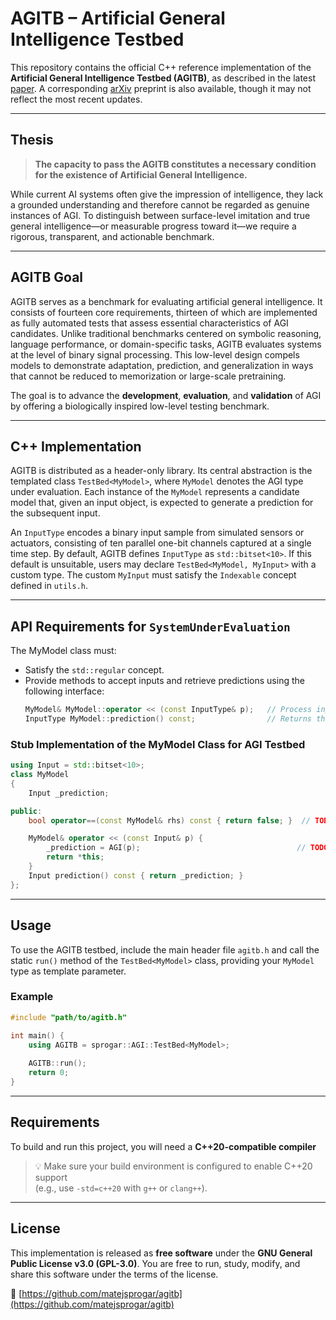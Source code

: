 # AGITB – Artificial General Intelligence Testbed

This repository contains the official C++ reference implementation of the **Artificial General Intelligence Testbed (AGITB)**, as described in the latest [paper](doc/AGITB.pdf). A corresponding [arXiv](https://arxiv.org/abs/2504.04430) preprint is also available, though it may not reflect the most recent updates.

---

## Thesis

> **The capacity to pass the AGITB constitutes a necessary condition for the existence of Artificial General Intelligence.**

While current AI systems often give the impression of intelligence, they lack a grounded understanding and therefore cannot be regarded as genuine instances of AGI. To distinguish between surface-level imitation and true general intelligence—or measurable progress toward it—we require a rigorous, transparent, and actionable benchmark.

---

## AGITB Goal

AGITB serves as a benchmark for evaluating artificial general intelligence. It consists of fourteen core requirements, thirteen of which are implemented as fully automated tests that assess essential characteristics of AGI candidates. Unlike traditional benchmarks centered on symbolic reasoning, language performance, or domain-specific tasks, AGITB evaluates systems at the level of binary signal processing. This low-level design compels models to demonstrate adaptation, prediction, and generalization in ways that cannot be reduced to memorization or large-scale pretraining.

The goal is to advance the **development**, **evaluation**, and **validation** of AGI by offering a biologically inspired low-level testing benchmark.

---

## C++ Implementation

AGITB is distributed as a header-only library. Its central abstraction is the templated class `TestBed<MyModel>`, where `MyModel` denotes the AGI type under evaluation. Each instance of the `MyModel` represents a candidate model that, given an input object, is expected to generate a prediction for the subsequent input.

An `InputType` encodes a binary input sample from simulated sensors or actuators, consisting of ten parallel one-bit channels captured at a single time step. By default, AGITB defines `InputType` as `std::bitset<10>`. If this default is unsuitable, users may declare `TestBed<MyModel, MyInput>` with a custom type. The custom `MyInput` must satisfy the `Indexable` concept defined in `utils.h`.

---

## API Requirements for `SystemUnderEvaluation`
The MyModel class must:
- Satisfy the `std::regular` concept.
- Provide methods to accept inputs and retrieve predictions using the following interface:
  ```cpp
  MyModel& MyModel::operator << (const InputType& p);   // Process input p
  InputType MyModel::prediction() const;                // Returns the prediction for the next input
  ```

### Stub Implementation of the MyModel Class for AGI Testbed

```cpp
using Input = std::bitset<10>;
class MyModel
{
    Input _prediction;

public:
    bool operator==(const MyModel& rhs) const { return false; }  // TODO

    MyModel& operator << (const Input& p) {
        _prediction = AGI(p);                                   // TODO: Magic occurs here!
        return *this;
    }
    Input prediction() const { return _prediction; }
};
```
---


## Usage

To use the AGITB testbed, include the main header file `agitb.h` and call the static `run()` method of the `TestBed<MyModel>` class, providing your `MyModel` type as template parameter.

### Example

```cpp
#include "path/to/agitb.h"

int main() {
    using AGITB = sprogar::AGI::TestBed<MyModel>;
    
    AGITB::run();
    return 0;
}
```
---

## Requirements

To build and run this project, you will need a **C++20-compatible compiler** 

> 💡 Make sure your build environment is configured to enable C++20 support  
> (e.g., use `-std=c++20` with `g++` or `clang++`).

---

## License

This implementation is released as **free software** under the **GNU General Public License v3.0 (GPL-3.0)**. You are free to run, study, modify, and share this software under the terms of the license.

🔗 [https://github.com/matejsprogar/agitb](https://github.com/matejsprogar/agitb)
